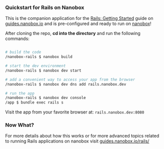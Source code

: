 ### Quickstart for Rails on Nanobox
This is the companion application for the [Rails: Getting Started](https://guides.nanobox.io/rails/) guide on [guides.nanobox.io](https://guides.nanobox.io) and is pre-configured and ready to run on [nanobox](https://desktop.nanobox.io/)!

After cloning the repo, **cd into the directory** and run the following commands:

``` bash

# build the code
/nanobox-rails $ nanobox build

# start the dev environment
/nanobox-rails $ nanobox dev start

# add a convenient way to access your app from the browser
/nanobox-rails $ nanobox dev dns add rails.nanobox.dev

# run the app
/nanobox-rails $ nanobox dev console
/app $ bundle exec rails s
```

Visit the app from your favorite browser at: `rails.nanobox.dev:8080`

### Now What?
For more details about how this works or for more advanced topics related to running Rails applications on nanobox visit [guides.nanobox.io/rails/](https://guides.nanobox.io/rails/)
